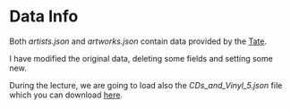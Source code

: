 # Data Info

Both _artists.json_ and _artworks.json_ contain data provided by the [Tate](https://github.com/tategallery/collection).

I have modified the original data, deleting some fields and setting some new.

During the lecture, we are going to load also the _CDs\_and\_Vinyl\_5.json_ file which you can download [here](http://deepyeti.ucsd.edu/jianmo/amazon/categoryFilesSmall/CDs_and_Vinyl_5.json.gz).

